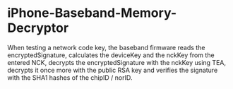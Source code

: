 iPhone-Baseband-Memory-Decryptor
================================

When testing a network code key, the baseband firmware reads the encryptedSignature, calculates the deviceKey and the nckKey from the entered NCK, decrypts the encryptedSignature with the nckKey using TEA, decrypts it once more with the public RSA key and verifies the signature with the SHA1 hashes of the chipID / norID.